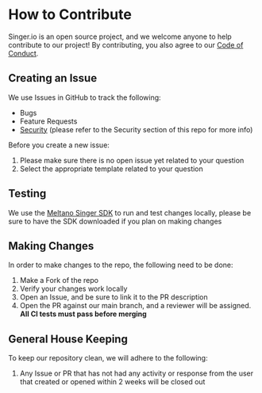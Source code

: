 # How to Contribute
Singer.io is an open source project, and we welcome anyone to help contribute to our project! By contributing, you also agree to our [Code of Conduct](CODE_OF_CONDUCT.md).

## Creating an Issue
We use Issues in GitHub to track the following:
- Bugs
- Feature Requests
- [Security](SECURITY.md) (please refer to the Security section of this repo for more info)

Before you create a new issue:
1. Please make sure there is no open issue yet related to your question
2. Select the appropriate template related to your question

## Testing
We use the [Meltano Singer SDK](https://github.com/meltano/sdk) to run and test changes locally, please be sure to have the SDK downloaded if you plan on making changes

## Making Changes
In order to make changes to the repo, the following need to be done:
1. Make a Fork of the repo
2. Verify your changes work locally
3. Open an Issue, and be sure to link it to the PR description
4. Open the PR against our main branch, and a reviewer will be assigned. **All CI tests must pass before merging**

## General House Keeping
To keep our repository clean, we will adhere to the following:
1. Any Issue or PR that has not had any activity or response from the user that created or opened within 2 weeks will be closed out